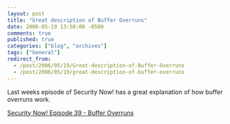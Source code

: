 ```yaml
---
layout: post
title: "Great description of Buffer Overruns"
date: 2006-05-19 13:50:00 -0500
comments: true
published: true
categories: ["blog", "archives"]
tags: ["General"]
redirect_from: 
  - /post/2006/05/19/Great-description-of-Buffer-Overruns
  - /post/2006/05/19/great-description-of-buffer-overruns
---
```

<!-- more -->
<P>Last weeks episode of Security Now! has a great explanation of how buffer overruns work.</P>
<P><A href="http://www.grc.com/sn/SN-039.htm">Security Now! Episode 39 - Buffer Overruns</A></P>

